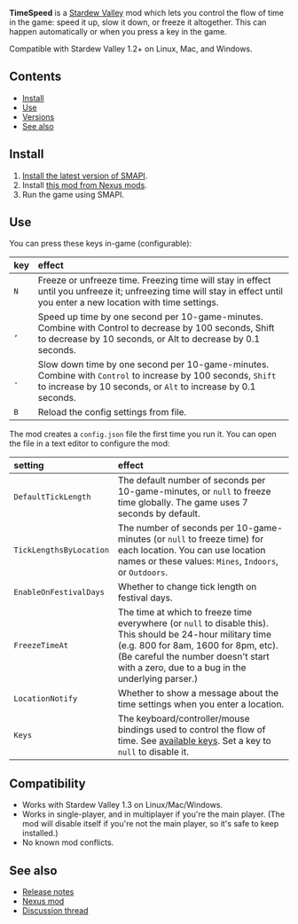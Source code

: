 **TimeSpeed** is a [Stardew Valley](http://stardewvalley.net/) mod which lets you control the flow
of time in the game: speed it up, slow it down, or freeze it altogether. This can happen
automatically or when you press a key in the game.

Compatible with Stardew Valley 1.2+ on Linux, Mac, and Windows.

## Contents
* [Install](#install)
* [Use](#use)
* [Versions](#versions)
* [See also](#see-also)

## Install
1. [Install the latest version of SMAPI](https://smapi.io).
2. Install [this mod from Nexus mods](https://www.nexusmods.com/stardewvalley/mods/169).
3. Run the game using SMAPI.

## Use
You can press these keys in-game (configurable):

key | effect
:-- | :-----
`N` | Freeze or unfreeze time. Freezing time will stay in effect until you unfreeze it; unfreezing time will stay in effect until you enter a new location with time settings.
`,` | Speed up time by one second per 10-game-minutes. Combine with Control to decrease by 100 seconds, Shift to decrease by 10 seconds, or Alt to decrease by 0.1 seconds.
`.` | Slow down time by one second per 10-game-minutes. Combine with `Control` to increase by 100 seconds, `Shift` to increase by 10 seconds, or `Alt` to increase by 0.1 seconds.
`B` | Reload the config settings from file.

The mod creates a `config.json` file the first time you run it. You can open the file in a text
editor to configure the mod:

setting | effect
:------ | :-----
`DefaultTickLength` | The default number of seconds per 10-game-minutes, or `null` to freeze time globally. The game uses 7 seconds by default.
`TickLengthsByLocation` | The number of seconds per 10-game-minutes (or `null` to freeze time) for each location. You can use location names or these values: `Mines`, `Indoors`, or `Outdoors`.
`EnableOnFestivalDays` | Whether to change tick length on festival days.
`FreezeTimeAt` | The time at which to freeze time everywhere (or `null` to disable this). This should be 24-hour military time (e.g. 800 for 8am, 1600 for 8pm, etc). (Be careful the number doesn't start with a zero, due to a bug in the underlying parser.)
`LocationNotify` | Whether to show a message about the time settings when you enter a location.
`Keys` | The keyboard/controller/mouse bindings used to control the flow of time. See [available keys](https://stardewvalleywiki.com/Modding:Key_bindings#Available_bindings). Set a key to `null` to disable it.

## Compatibility
* Works with Stardew Valley 1.3 on Linux/Mac/Windows.
* Works in single-player, and in multiplayer if you're the main player. (The mod will disable itself if you're not the main player, so it's safe to keep installed.)
* No known mod conflicts.

## See also
* [Release notes](release-notes.md)
* [Nexus mod](https://www.nexusmods.com/stardewvalley/mods/169)
* [Discussion thread](https://community.playstarbound.com/threads/storm-and-smapi-timespeed-mod-configurable-day-lengths.107876/)
